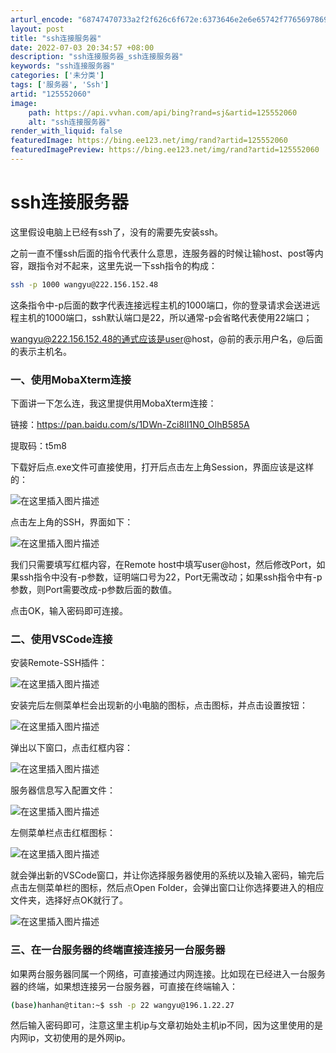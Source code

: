 ```yaml
---
arturl_encode: "68747470733a2f2f626c6f672e:6373646e2e6e65742f77656978696e5f34313536343435302f:61727469636c652f64657461696c732f313235353532303630"
layout: post
title: "ssh连接服务器"
date: 2022-07-03 20:34:57 +08:00
description: "ssh连接服务器_ssh连接服务器"
keywords: "ssh连接服务器"
categories: ['未分类']
tags: ['服务器', 'Ssh']
artid: "125552060"
image:
    path: https://api.vvhan.com/api/bing?rand=sj&artid=125552060
    alt: "ssh连接服务器"
render_with_liquid: false
featuredImage: https://bing.ee123.net/img/rand?artid=125552060
featuredImagePreview: https://bing.ee123.net/img/rand?artid=125552060
---
```


# ssh连接服务器

这里假设电脑上已经有ssh了，没有的需要先安装ssh。
  
之前一直不懂ssh后面的指令代表什么意思，连服务器的时候让输host、post等内容，跟指令对不起来，这里先说一下ssh指令的构成：

```bash
ssh -p 1000 wangyu@222.156.152.48

```

这条指令中-p后面的数字代表连接远程主机的1000端口，你的登录请求会送进远程主机的1000端口，ssh默认端口是22，所以通常-p会省略代表使用22端口；
  
wangyu@222.156.152.48的通式应该是user@host，@前的表示用户名，@后面的表示主机名。

### 一、使用MobaXterm连接

下面讲一下怎么连，我这里提供用MobaXterm连接：
  
链接：https://pan.baidu.com/s/1DWn-Zci8II1N0_OIhB585A
  
提取码：t5m8
  
下载好后点.exe文件可直接使用，打开后点击左上角Session，界面应该是这样的：
  
![在这里插入图片描述](https://i-blog.csdnimg.cn/blog_migrate/0a8b04459cea9eec6510a7de64b8d8ac.png)
  
点击左上角的SSH，界面如下：
  
![在这里插入图片描述](https://i-blog.csdnimg.cn/blog_migrate/3914235070bd8d408f63cb26488f066f.png)
  
我们只需要填写红框内容，在Remote host中填写user@host，然后修改Port，如果ssh指令中没有-p参数，证明端口号为22，Port无需改动；如果ssh指令中有-p参数，则Port需要改成-p参数后面的数值。
  
点击OK，输入密码即可连接。

### 二、使用VSCode连接

安装Remote-SSH插件：
  
![在这里插入图片描述](https://i-blog.csdnimg.cn/blog_migrate/b91232e664bb9a4042b5e2e2bc57699e.png)
  
安装完后左侧菜单栏会出现新的小电脑的图标，点击图标，并点击设置按钮：
  
![在这里插入图片描述](https://i-blog.csdnimg.cn/blog_migrate/2cef109ddcfc9300eb8c3446b0c27a91.png)
  
弹出以下窗口，点击红框内容：
  
![在这里插入图片描述](https://i-blog.csdnimg.cn/blog_migrate/23df3aef9a95933fb934b37d6ea06ab2.png)
  
服务器信息写入配置文件：
  
![在这里插入图片描述](https://i-blog.csdnimg.cn/blog_migrate/0fac60aff461e5d0c5416f281b3a9c1c.png)
  
左侧菜单栏点击红框图标：
  
![在这里插入图片描述](https://i-blog.csdnimg.cn/blog_migrate/da1e5b58a71d4bec2471e227f5477f8a.png)
  
就会弹出新的VSCode窗口，并让你选择服务器使用的系统以及输入密码，输完后点击左侧菜单栏的图标，然后点Open Folder，会弹出窗口让你选择要进入的相应文件夹，选择好点OK就行了。

![在这里插入图片描述](https://i-blog.csdnimg.cn/blog_migrate/365680b1c9272e3fa6375414566e6744.png)

### 三、在一台服务器的终端直接连接另一台服务器

如果两台服务器同属一个网络，可直接通过内网连接。比如现在已经进入一台服务器的终端，如果想连接另一台服务器，可直接在终端输入：

```bash
(base)hanhan@titan:~$ ssh -p 22 wangyu@196.1.22.27

```

然后输入密码即可，注意这里主机ip与文章初始处主机ip不同，因为这里使用的是内网ip，文初使用的是外网ip。